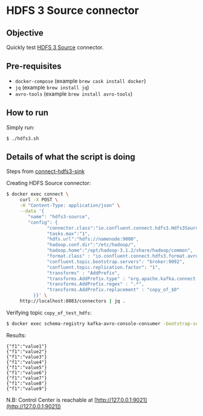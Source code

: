 # HDFS 3 Source connector

## Objective

Quickly test [HDFS 3 Source](https://docs.confluent.io/current/connect/kafka-connect-hdfs/hdfs3/source/index.html#kconnect-long-hdfs-3-source-connector) connector.

## Pre-requisites

* `docker-compose` (example `brew cask install docker`)
* `jq` (example `brew install jq`)
* `avro-tools` (example `brew install avro-tools`)


## How to run

Simply run:

```
$ ./hdfs3.sh
```

## Details of what the script is doing


Steps from [connect-hdfs3-sink](../connect-hdfs3-sink/README.md)


Creating HDFS Source connector:

```bash
$ docker exec connect \
     curl -X POST \
     -H "Content-Type: application/json" \
     --data '{
        "name": "hdfs3-source",
        "config": {
               "connector.class":"io.confluent.connect.hdfs3.Hdfs3SourceConnector",
               "tasks.max":"1",
               "hdfs.url":"hdfs://namenode:9000",
               "hadoop.conf.dir":"/etc/hadoop/",
               "hadoop.home":"/opt/hadoop-3.1.2/share/hadoop/common",
               "format.class" : "io.confluent.connect.hdfs3.format.avro.AvroFormat",
               "confluent.topic.bootstrap.servers": "broker:9092",
               "confluent.topic.replication.factor": "1",
               "transforms" : "AddPrefix",
               "transforms.AddPrefix.type" : "org.apache.kafka.connect.transforms.RegexRouter",
               "transforms.AddPrefix.regex" : ".*",
               "transforms.AddPrefix.replacement" : "copy_of_$0"
          }}' \
     http://localhost:8083/connectors | jq .
```

Verifying topic `copy_of_test_hdfs`:

```bash
$ docker exec schema-registry kafka-avro-console-consumer -bootstrap-server broker:9092 --topic copy_of_test_hdfs --from-beginning --max-messages 9
```

Results:

```
{"f1":"value1"}
{"f1":"value2"}
{"f1":"value3"}
{"f1":"value4"}
{"f1":"value5"}
{"f1":"value6"}
{"f1":"value7"}
{"f1":"value8"}
{"f1":"value9"}
```

N.B: Control Center is reachable at [http://127.0.0.1:9021](http://127.0.0.1:9021])
